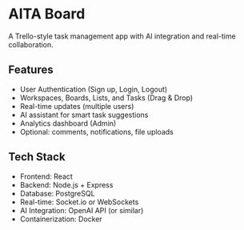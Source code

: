 # AITA Board

A Trello-style task management app with AI integration and real-time collaboration.

## Features

- User Authentication (Sign up, Login, Logout)
- Workspaces, Boards, Lists, and Tasks (Drag & Drop)
- Real-time updates (multiple users)
- AI assistant for smart task suggestions
- Analytics dashboard (Admin)
- Optional: comments, notifications, file uploads

## Tech Stack

- Frontend: React
- Backend: Node.js + Express
- Database: PostgreSQL
- Real-time: Socket.io or WebSockets
- AI Integration: OpenAI API (or similar)
- Containerization: Docker